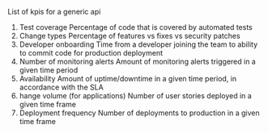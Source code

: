 List of kpis for a generic api

1. Test coverage	Percentage of code that is covered by automated tests
2. Change types	Percentage of features vs fixes vs security patches
3. Developer onboarding	Time from a developer joining the team to ability to commit code for production deployment
4. Number of monitoring alerts	Amount of monitoring alerts triggered in a given time period
5. Availability	Amount of uptime/downtime in a given time period, in accordance with the SLA
6. hange volume (for applications)	Number of user stories deployed in a given time frame
7. Deployment frequency	Number of deployments to production in a given time frame
